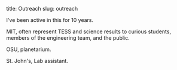 title: Outreach
slug: outreach

I've been active in this for 10 years.

MIT, often represent TESS and science results to curious students, members of the engineering team, and the public.

OSU, planetarium.

St. John's, Lab assistant.
